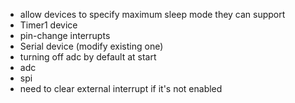 - allow devices to specify maximum sleep mode they can support
- Timer1 device
- pin-change interrupts
- Serial device (modify existing one)
- turning off adc by default at start
- adc
- spi
- need to clear external interrupt if it's not enabled
